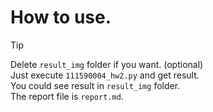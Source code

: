 # How to use.
 
> [!TIP]  
> Delete `result_img` folder if you want. (optional)  
> Just execute `111590004_hw2.py` and get result.  
> You could see result in `result_img` folder.  
> The report file is `report.md`.  